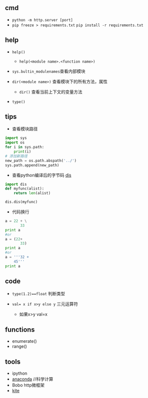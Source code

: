 


## cmd
+ `python -m http.server [port]`
+ `pip freeze > requirements.txt`  `pip install -r requirements.txt`


## help

+ `help()`
    + `help(<module name>.<function name>)`
    
+ `sys.bultin_modulenames`查看内部模块

+ `dir(<module name>)` 查看模块下的所有方法，属性
    + `dir()` 查看当前上下文的变量方法 

+ `type()`

## tips
+ 查看模块路径

```py
import sys
import os
for i in sys.path:
    print(i)
# 添加新路径
new_path = os.path.abspath('../')
sys.path.append(new_path)
```

+ 查看python编译后的字节码 [dis](https://docs.python.org/2/library/dis.html)

```py
import dis
def myfunc(alist):
    return len(alist)

dis.dis(myfunc)
```

+ 代码换行
```py
a = 22 + \
       33
print a
#or
a = (22+
       33)
print a
#or
a = '''32 +
    45'''
print a


```

## code

+ `type(1.2)==float` 判断类型

+ `val= x if x>y else y` 三元运算符
    + 如果x>y  val=x



## functions

+ enumerate()
+ range()

## tools

+ ipython
+ [anaconda](https://www.continuum.io/downloads) //科学计算
+ Bobo http微框架
+ [kite](https://kite.com/)